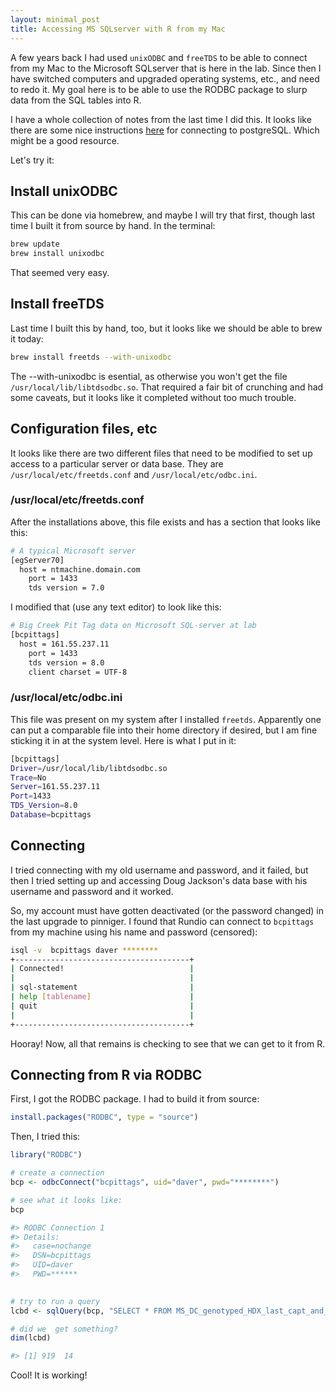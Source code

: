 ```yaml
---
layout: minimal_post
title: Accessing MS SQLserver with R from my Mac
---
```


A few years back I had used `unixODBC` and `freeTDS` to be able to connect from my Mac to the
Microsoft SQLserver that is here in the lab.  Since then I have switched computers
and upgraded operating systems, etc., and need to redo it.  My goal here is to be
able to use the RODBC package to slurp data from the SQL tables into R.

I have a whole collection of notes from the last time I did this.  It looks like there
are some nice instructions [here](http://hiltmon.com/blog/2013/09/18/setup-odbc-for-r-on-os-x/)
for connecting to postgreSQL.  Which might be a good resource.  

Let's try it:

## Install unixODBC

This can be done via homebrew, and maybe I will try that first, though last time I built it
from source by hand. In the terminal:

```sh
brew update
brew install unixodbc
```

That seemed very easy.

## Install freeTDS

Last time I built this by hand, too, but it looks like we should be able to brew it today:

```sh
brew install freetds --with-unixodbc  
```

The --with-unixodbc is esential, as otherwise you won't get the file `/usr/local/lib/libtdsodbc.so`.
That required a fair bit of crunching and had some caveats, but it looks like it completed without too
much trouble.


## Configuration files, etc

It looks like there are two different files that need to be modified to set up access to a particular
server or data base.  They are `/usr/local/etc/freetds.conf` and `/usr/local/etc/odbc.ini`.

### /usr/local/etc/freetds.conf

After the installations above, this file exists and has a section that looks like this:

```sh
# A typical Microsoft server
[egServer70]
  host = ntmachine.domain.com
	port = 1433
	tds version = 7.0
```

I modified that (use any text editor) to look like this:

```sh
# Big Creek Pit Tag data on Microsoft SQL-server at lab
[bcpittags]
  host = 161.55.237.11
	port = 1433
	tds version = 8.0
	client charset = UTF-8
```

### /usr/local/etc/odbc.ini

This file was present on my system after I installed `freetds`.  Apparently one can put a comparable
file into their home directory if desired, but I am fine sticking it in at the system level.  Here is 
what I put in it:

```sh
[bcpittags]
Driver=/usr/local/lib/libtdsodbc.so
Trace=No
Server=161.55.237.11
Port=1433
TDS_Version=8.0
Database=bcpittags
```

## Connecting

I tried connecting with my old username and password, and it failed, but then I tried
setting up and accessing Doug Jackson's data base with his username and password and it worked.

So, my account must have gotten deactivated (or the password changed) in the last upgrade to
pinniger.  I found that Rundio can connect to `bcpittags` from my machine using
his name and password (censored):

```sh 
isql -v  bcpittags daver ********
+---------------------------------------+
| Connected!                            |
|                                       |
| sql-statement                         |
| help [tablename]                      |
| quit                                  |
|                                       |
+---------------------------------------+
```

Hooray!  Now, all that remains is checking to see that we can get to it from R.


## Connecting from R via RODBC

First, I got the RODBC package.  I had to build it from source:

```r
install.packages("RODBC", type = "source")
```

Then, I tried this:

```r
library("RODBC")

# create a connection
bcp <- odbcConnect("bcpittags", uid="daver", pwd="********")

# see what it looks like:
bcp

#> RODBC Connection 1
#> Details:
#>   case=nochange
#>   DSN=bcpittags
#>   UID=daver
#>   PWD=******
  

# try to run a query
lcbd <- sqlQuery(bcp, "SELECT * FROM MS_DC_genotyped_HDX_last_capt_and_beach_detect_UPDATED")

# did we  get something?
dim(lcbd)

#> [1] 919  14
```

Cool! It is working!


